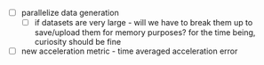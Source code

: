 - [ ] parallelize data generation
	- [ ] if datasets are very large - will we have to break them up to save/upload them for memory purposes? for the time being, curiosity should be fine
- [ ] new acceleration metric - time averaged acceleration error